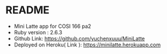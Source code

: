 # README
* Mini Latte app for COSI 166 pa2
* Ruby version : 2.6.3
* Github Link: https://github.com/yuchenxuuu/MiniLatte
* Deployed on Heroku( Link ):  https://minilatte.herokuapp.com
